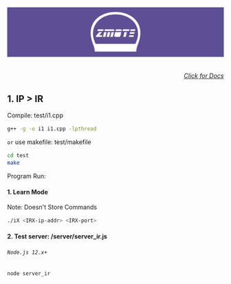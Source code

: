 # <p align="center"><img src="zmote-logo3.png"></p>
###### <p align="right">[Click for Docs](https://github.com/AumBhatt/aura-zmote/raw/main/API-iTach.pdf)</p>
## 1. IP > IR
Compile: test/i1.cpp
```bash
g++ -g -o i1 i1.cpp -lpthread
```
`or` use makefile: test/makefile
```bash
cd test
make
```
Program Run:
#### 1. Learn Mode
Note: Doesn't Store Commands
```bash
./iX <IRX-ip-addr> <IRX-port>
```

#### 2. Test server: /server/server_ir.js
###### `Node.js 12.x+`
```bash
node server_ir
```
